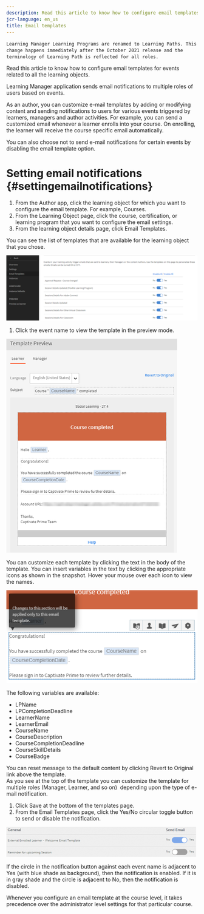 ```yaml
---
description: Read this article to know how to configure email templates for events related to all the learning objects.
jcr-language: en_us
title: Email templates
---
```

`Learning Manager Learning Programs are renamed to Learning Paths. This change happens immediately after the October 2021 release and the terminology of Learning Path is reflected for all roles.`

Read this article to know how to configure email templates for events related to all the learning objects.

Learning Manager application sends email notifications to multiple roles of users based on events.

As an author, you can customize e-mail templates by adding or modifying content and sending notifications to users for various events triggered by learners, managers and author activities. For example, you can send a customized email whenever a learner enrolls into your course. On enrolling, the learner will receive the course specific email automatically.

You can also choose not to send e-mail notifications for certain events by disabling the email template option.

# Setting email notifications  {#settingemailnotifications}

1. From the Author app, click the learning object for which you want to configure the email template. For example, Courses.
1. From the Learning Object page, click the course, certification, or learning program that you want to configure the email settings.
1. From the learning object details page, click Email Templates.

You can see the list of templates that are available for the learning object that you chose.

![](assets/email-templates-forlearningprograms.png)

1. Click the event name to view the template in the preview mode.

![](assets/preview-the-emailtemplateforyourlearningobject.png)

You can customize each template by clicking the text in the body of the template. You can insert variables in the text by clicking the appropriate icons as shown in the snapshot. Hover your mouse over each icon to view the names.

![](assets/insert-variable.png)

The following variables are available:

* LPName
* LPCompletionDeadline
* LearnerName
* LearnerEmail
* CourseName
* CourseDescription
* CourseCompletionDeadline
* CourseSkillDetails
* CourseBadge

You can reset message to the default content by clicking Revert to Original link above the template.  
As you see at the top of the template you can customize the template for multiple roles (Manager, Learner, and so on) &nbsp;depending upon the type of e-mail notification.

1. Click Save at the bottom of the templates page.
1. From the Email Templates page, click the Yes/No circular toggle button to send or disable the notification.

![](assets/email-notification-e1437624109719.png)

If the circle in the notification button against each event name is adjacent to Yes (with blue shade as background), then the notification is enabled. If it is in gray shade and the circle is adjacent to No, then the notification is disabled.

Whenever you configure an email template at the course level, it takes precedence over the administrator level settings for that particular course.
